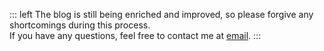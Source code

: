 ::: left
The blog is still being enriched and improved, so please forgive any shortcomings during this process.  
If you have any questions, feel free to contact me at [email](mailto:ysh17600824539@gmail.com).
:::
